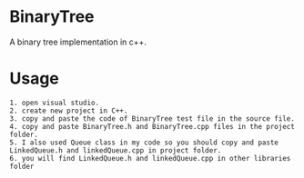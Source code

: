 
# BinaryTree
A binary tree implementation in c++.
# Usage
    1. open visual studio.
    2. create new project in C++.
    3. copy and paste the code of BinaryTree test file in the source file.
    4. copy and paste BinaryTree.h and BinaryTree.cpp files in the project folder.
    5. I also used Queue class in my code so you should copy and paste LinkedQueue.h and linkedQueue.cpp in project folder.
    6. you will find LinkedQueue.h and linkedQueue.cpp in other libraries folder

